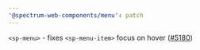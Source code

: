```yaml
---
'@spectrum-web-components/menu': patch
---
```


`<sp-menu>` - fixes `<sp-menu-item>` focus on hover ([#5180](https://github.com/adobe/spectrum-web-components/issues/5180))

